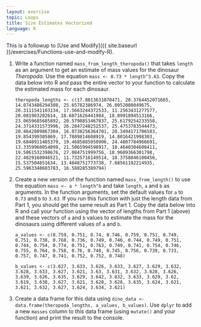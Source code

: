 ```yaml
---
layout: exercise
topic: Loops
title: Size Estimates Vectorized
language: R
---
```


This is a followup to [Use and Modify]({{ site.baseurl }}/exercises/Functions-use-and-modify-R).

1. Write a function named `mass_from_length_theropoda()` that takes `length` as an argument to get an estimate of mass values for the dinosaur *Theropoda*. Use the equation `mass <- 0.73 * length^3.63`. Copy the data below into R and pass the entire vector to your function to calculate the estimated mass for each dinosaur.

	`theropoda_lengths <- c(17.8013631070471, 20.3764452071665, 14.0743486294308, 25.65782386974, 26.0952008049675, 20.3111541103134, 17.5663244372533, 11.2563431277577, 20.081903202614, 18.6071626441984, 18.0991894513166, 23.0659685685892, 20.5798853467837, 25.6179254233558, 24.3714331573996, 26.2847248252537, 25.4753783544473, 20.4642089867304, 16.0738256364701, 20.3494171706583, 19.854399305869, 17.7889814608919, 14.8016421998303, 19.6840911485379, 19.4685885050906, 24.4807784966691, 13.3359960054899, 21.5065994598917, 18.4640304608411, 19.5861532398676, 27.084751999756, 18.9609366301798, 22.4829168046521, 11.7325716149514, 18.3758846100456, 15.537504851634, 13.4848751773738, 7.68561192214935, 25.5963348603783, 16.588285389794)`

2. Create a new version of the function named `mass_from_length()` to use the equation `mass <- a * length^b` and take `length`, `a` and `b` as arguments. In the function arguments, set the default values for `a` to `0.73` and `b` to `3.63`. If you run this function with just the length data from Part 1, you should get the same result as Part 1. Copy the data below into R and call your function using the vector of lengths from Part 1 (above) and these vectors of `a` and `b` values to estimate the mass for the dinosaurs using different values of `a` and `b`.

	`a_values <- c(0.759, 0.751, 0.74, 0.746, 0.759, 0.751, 0.749, 0.751, 0.738, 0.768, 0.736, 0.749, 0.746, 0.744, 0.749, 0.751, 0.744, 0.754, 0.774, 0.751, 0.763, 0.749, 0.741, 0.754, 0.746, 0.755, 0.764, 0.758, 0.76, 0.748, 0.745, 0.756, 0.739, 0.733, 0.757, 0.747, 0.741, 0.752, 0.752, 0.748)`

	`b_values <- c(3.627, 3.633, 3.626, 3.633, 3.627, 3.629, 3.632, 3.628, 3.633, 3.627, 3.621, 3.63, 3.631, 3.632, 3.628, 3.626, 3.639, 3.626, 3.635, 3.629, 3.642, 3.632, 3.633, 3.629, 3.62, 3.619, 3.638, 3.627, 3.621, 3.628, 3.628, 3.635, 3.624, 3.621, 3.621, 3.632, 3.627, 3.624, 3.634, 3.621)`

3. Create a data frame for this data using `dino_data <- data.frame(theropoda_lengths, a_values, b_values)`. Use `dplyr` to add a new `masses` column to this data frame (using `mutate()` and your function) and print the result to the console.
